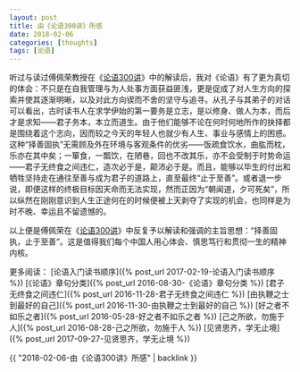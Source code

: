 ```yaml
---
layout: post
title: 由《论语300讲》所感
date: 2018-02-06
categories: [thoughts]
tags: [论语]
---
```


听过与读过傅佩荣教授在《[论语300讲](https://book.douban.com/subject/6787864/)》中的解读后，我对《论语》有了更为真切的体会：不只是在自我管理与为人处事方面获益匪浅，更是促成了对人生方向的探索并使其逐渐明晰，以及对此方向锲而不舍的坚守与追寻。从孔子与其弟子的对话可以看出，古时读书人在求学伊始的第一要务是立志，是以修身、做人为本，而后才是求知——君子务本，本立而道生。由于他们能够不论在何时何地所作的抉择都是围绕着这个志向，因而较之今天的年轻人也就少有人生、事业与感情上的困惑。这种“择善固执”无需顾及外在环境与客观条件的优劣——饭疏食饮水，曲肱而枕，乐亦在其中矣；一箪食，一瓢饮，在陋巷，回也不改其乐，亦不会受制于时势命运——君子无终食之间违仁，造次必于是，颠沛必于是。而且，能够以毕生的付出和牺牲坚持走在通往至善与成为君子的道路上，直至最终“止于至善”。或者退一步说，即便这样的终极目标因天命而无法实现，然而正因为“朝闻道，夕可死矣”，所以纵然在刚刚意识到人生正途何在的时候便被上天剥夺了实现的机会，也同样是为时不晚、幸运且不留遗憾的。

以上便是傅佩荣在《[论语300讲](https://book.douban.com/subject/6787864/)》中反复予以解读和强调的主旨思想：“择善固执，止于至善”。这是值得我们每个中国人用心体会、慎思笃行和贯彻一生的精神内核。

更多阅读： [论语入门读书顺序]({% post_url 2017-02-19-论语入门读书顺序 %}) [《论语》章句分类]({% post_url 2016-08-30-《论语》章句分类 %}) [君子无终食之间违仁]({% post_url 2016-11-28-君子无终食之间违仁 %}) [由执鞭之士到最好的自己]({% post_url 2016-11-30-由执鞭之士到最好的自己 %}) [好之者不如乐之者]({% post_url 2016-05-28-好之者不如乐之者 %}) [己之所欲，勿施于人]({% post_url 2016-08-28-己之所欲，勿施于人 %}) [见贤思齐，学无止境]({% post_url 2017-09-27-见贤思齐，学无止境 %})

{{ "2018-02-06-由《论语300讲》所感" | backlink }}

